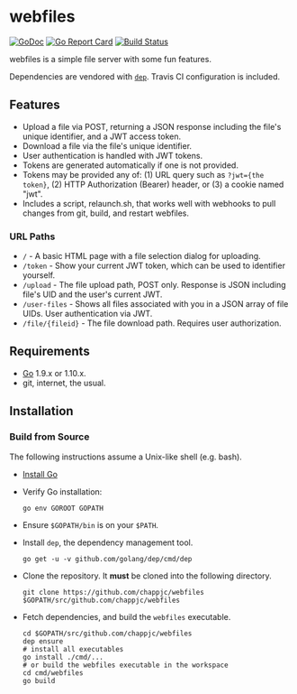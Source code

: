 # webfiles

[![GoDoc](https://godoc.org/github.com/chappjc/webfiles?status.svg)](https://godoc.org/github.com/chappjc/webfiles)
[![Go Report Card](https://goreportcard.com/badge/github.com/chappjc/webfiles)](https://goreportcard.com/report/github.com/chappjc/webfiles)
[![Build Status](https://travis-ci.org/chappjc/webfiles.svg?branch=master)](https://travis-ci.org/chappjc/webfiles)

webfiles is a simple file server with some fun features.

Dependencies are vendored with [`dep`](https://github.com/golang/dep).  Travis
CI configuration is included.

## Features

- Upload a file via POST, returning a JSON response including the file's unique
  identifier, and a JWT access token.
- Download a file via the file's unique identifier.
- User authentication is handled with JWT tokens.
- Tokens are generated automatically if one is not provided.
- Tokens may be provided any of: (1) URL query such as `?jwt={the token}`, (2)
  HTTP Authorization (Bearer) header, or (3) a cookie named "jwt".
- Includes a script, relaunch.sh, that works well with webhooks to pull changes
  from git, build, and restart webfiles.

### URL Paths

- `/` - A basic HTML page with a file selection dialog for uploading.
- `/token` - Show your current JWT token, which can be used to identifier yourself.
- `/upload` - The file upload path, POST only. Response is JSON including file's
  UID and the user's current JWT.
- `/user-files` - Shows all files associated with you in a JSON array of file
  UIDs. User authentication via JWT.
- `/file/{fileid}` - The file download path. Requires user authorization.


## Requirements

* [Go](http://golang.org/dl/) 1.9.x or 1.10.x.
* git, internet, the usual.

## Installation

### Build from Source

The following instructions assume a Unix-like shell (e.g. bash).

* [Install Go](http://golang.org/doc/install)

* Verify Go installation:

      go env GOROOT GOPATH

* Ensure `$GOPATH/bin` is on your `$PATH`.
* Install `dep`, the dependency management tool.

      go get -u -v github.com/golang/dep/cmd/dep

* Clone the repository. It **must** be cloned into the following directory.

      git clone https://github.com/chappjc/webfiles $GOPATH/src/github.com/chappjc/webfiles

* Fetch dependencies, and build the `webfiles` executable.

      cd $GOPATH/src/github.com/chappjc/webfiles
      dep ensure
      # install all executables
      go install ./cmd/...
      # or build the webfiles executable in the workspace
      cd cmd/webfiles
      go build

